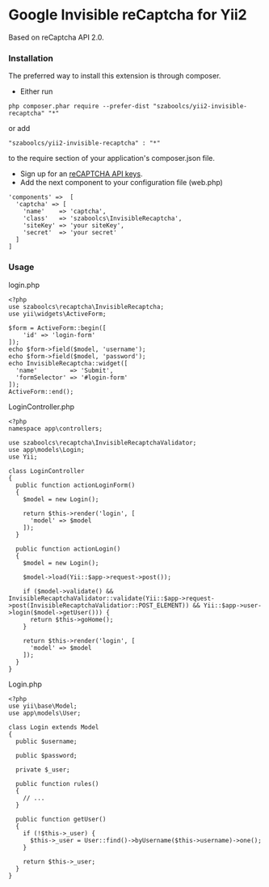 # Google Invisible reCaptcha for Yii2
Based on reCaptcha API 2.0.

### Installation
The preferred way to install this extension is through composer.

- Either run

`php composer.phar require --prefer-dist "szaboolcs/yii2-invisible-recaptcha" "*"`

or add

`"szaboolcs/yii2-invisible-recaptcha" : "*"`

to the require section of your application's composer.json file.

- Sign up for an [reCAPTCHA API keys](https://www.google.com/recaptcha/admin#createsite).
- Add the next component to your configuration file (web.php)

```
'components' =>  [
  'captcha' => [
    'name'    => 'captcha',
    'class'   => 'szaboolcs\InvisibleRecaptcha',
    'siteKey' => 'your siteKey',
    'secret'  => 'your secret'
  ]
]
```
### Usage

login.php

```
<?php
use szaboolcs\recaptcha\InvisibleRecaptcha;
use yii\widgets\ActiveForm;

$form = ActiveForm::begin([
	'id' => 'login-form'
]);
echo $form->field($model, 'username');
echo $form->field($model, 'password');
echo InvisibleRecaptcha::widget([
  'name'         => 'Submit',
  'formSelector' => '#login-form'
]);
ActiveForm::end();
```

LoginController.php

```
<?php
namespace app\controllers;

use szaboolcs\recaptcha\InvisibleRecaptchaValidator;
use app\models\Login;
use Yii;

class LoginController
{
  public function actionLoginForm()
  {
    $model = new Login();
    
    return $this->render('login', [
      'model' => $model
    ]);
  }

  public function actionLogin()
  {
    $model = new Login();

    $model->load(Yii::$app->request->post());

    if ($model->validate() && InvisibleRecaptchaValidator::validate(Yii::$app->request->post(InvisibleRecaptchaValidatior::POST_ELEMENT)) && Yii::$app->user->login($model->getUser())) {
      return $this->goHome();
    }

    return $this->render('login', [
      'model' => $model
    ]);
  }
}
```

Login.php

```
<?php
use yii\base\Model;
use app\models\User;

class Login extends Model
{
  public $username;

  public $password;

  private $_user;

  public function rules()
  {
    // ...
  }

  public function getUser()
  {
    if (!$this->_user) {
      $this->_user = User::find()->byUsername($this->username)->one();
    }
    
    return $this->_user;
  }
}
```
